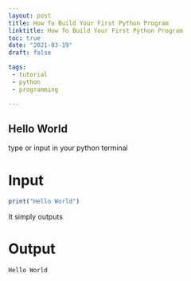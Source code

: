 ```yaml
---
layout: post
title: How To Build Your First Python Program
linktitle: How To Build Your First Python Program
toc: true
date: "2021-03-19"
draft: false

tags:
 - tutorial
 - python
 - programming

---
```

## Hello World
type or input in your python terminal 
# Input
```r
print("Hello World")

```
It simply outputs
# Output
```r
Hello World
```
